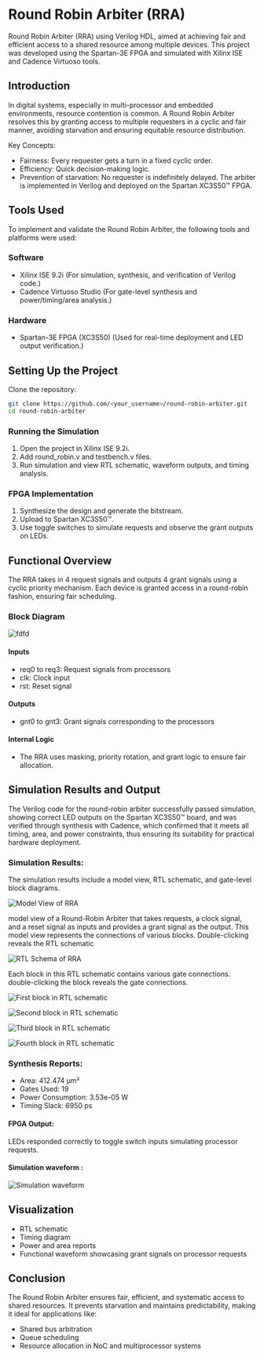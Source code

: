 
# Round Robin Arbiter (RRA)

Round Robin Arbiter (RRA) using Verilog HDL, aimed at achieving fair and efficient access to a shared resource among multiple devices. This project was developed using the Spartan-3E FPGA and simulated with Xilinx ISE and Cadence Virtuoso tools.
## Introduction
In digital systems, especially in multi-processor and embedded environments, resource contention is common. A Round Robin Arbiter resolves this by granting access to multiple requesters in a cyclic and fair manner, avoiding starvation and ensuring equitable resource distribution.

Key Concepts:
- Fairness: Every requester gets a turn in a fixed cyclic order.
- Efficiency: Quick decision-making logic.
- Prevention of starvation: No requester is indefinitely delayed.
The arbiter is implemented in Verilog and deployed on the Spartan XC3S50™ FPGA.

## Tools Used
To implement and validate the Round Robin Arbiter, the following tools and platforms were used:
### Software
- Xilinx ISE 9.2i (For simulation, synthesis, and verification of Verilog code.)
- Cadence Virtuoso Studio (For gate-level synthesis and power/timing/area analysis.)
### Hardware
- Spartan-3E FPGA (XC3S50) (Used for real-time deployment and LED output verification.)

## Setting Up the Project

Clone the repository:
```bash
git clone https://github.com/<your_username>/round-robin-arbiter.git
cd round-robin-arbiter
```
### Running the Simulation
1.	Open the project in Xilinx ISE 9.2i.
2.	Add round_robin.v and testbench.v files.
3.	Run simulation and view RTL schematic, waveform outputs, and timing analysis.
### FPGA Implementation
1.	Synthesize the design and generate the bitstream.
2.	Upload to Spartan XC3S50™.
3.	Use toggle switches to simulate requests and observe the grant outputs on LEDs.

## Functional Overview

The RRA takes in 4 request signals and outputs 4 grant signals using a cyclic priority mechanism. Each device is granted access in a round-robin fashion, ensuring fair scheduling.

### Block Diagram
![fdfd]()

#### Inputs
- req0 to req3: Request signals from processors
- clk: Clock input
- rst: Reset signal

#### Outputs
- gnt0 to gnt3: Grant signals corresponding to the processors

#### Internal Logic 
- The RRA uses masking, priority rotation, and grant logic to ensure fair allocation.
## Simulation Results and Output

The Verilog code for the round-robin arbiter successfully passed simulation, showing 
correct LED outputs on the Spartan XC3S50™ board, and was verified through synthesis 
with Cadence, which confirmed that it meets all timing, area, and power constraints, thus 
ensuring its suitability for practical hardware deployment.

### Simulation Results: 
The simulation results include a model view, RTL schematic, and gate-level block 
diagrams. 

![Model View of RRA]()

model view of a Round-Robin Arbiter that takes requests, a clock 
signal, and a reset signal as inputs and provides a grant signal as the output. This model 
view represents the connections of various blocks. Double-clicking reveals the RTL 
schematic

![ RTL Schema of RRA]()

Each block in this RTL schematic contains various gate connections. double-clicking the 
block reveals the gate connections.

![First block in RTL schematic]()

![Second block in RTL schematic]()

![Third block in RTL schematic]()

![Fourth block in RTL schematic]()

### Synthesis Reports:
- Area: 412.474 µm²
- Gates Used: 19
- Power Consumption: 3.53e-05 W
- Timing Slack: 6950 ps

#### FPGA Output:
LEDs responded correctly to toggle switch inputs simulating processor requests.

#### Simulation waveform :
![Simulation waveform]()


## Visualization
- RTL schematic
- Timing diagram
- Power and area reports
- Functional waveform showcasing grant signals on processor requests

## Conclusion 

The Round Robin Arbiter ensures fair, efficient, and systematic access to shared resources. It prevents starvation and maintains predictability, making it ideal for applications like:
- Shared bus arbitration
- Queue scheduling
- Resource allocation in NoC and multiprocessor systems
